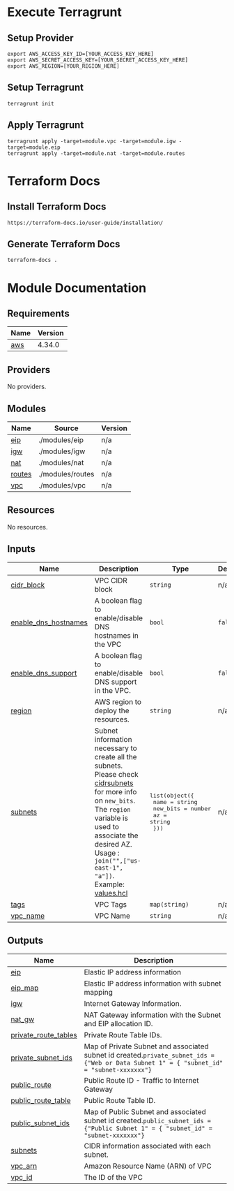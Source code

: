 # Execute Terragrunt  
## Setup Provider
```
export AWS_ACCESS_KEY_ID=[YOUR_ACCESS_KEY_HERE]
export AWS_SECRET_ACCESS_KEY=[YOUR_SECRET_ACCESS_KEY_HERE]
export AWS_REGION=[YOUR_REGION_HERE]
```
## Setup Terragrunt 
```
terragrunt init
```
## Apply Terragrunt
```
terragrunt apply -target=module.vpc -target=module.igw -target=module.eip
terragrunt apply -target=module.nat -target=module.routes
```
# Terraform Docs  
## Install Terraform Docs

```
https://terraform-docs.io/user-guide/installation/
```

## Generate Terraform Docs

```
terraform-docs .
```

<!-- BEGIN_TF_DOCS -->
# Module Documentation
  ## Requirements

| Name | Version |
|------|---------|
| <a name="requirement_aws"></a> [aws](#requirement\_aws) | 4.34.0 |

## Providers

No providers.

## Modules

| Name | Source | Version |
|------|--------|---------|
| <a name="module_eip"></a> [eip](#module\_eip) | ./modules/eip | n/a |
| <a name="module_igw"></a> [igw](#module\_igw) | ./modules/igw | n/a |
| <a name="module_nat"></a> [nat](#module\_nat) | ./modules/nat | n/a |
| <a name="module_routes"></a> [routes](#module\_routes) | ./modules/routes | n/a |
| <a name="module_vpc"></a> [vpc](#module\_vpc) | ./modules/vpc | n/a |

## Resources

No resources.

## Inputs

| Name | Description | Type | Default | Required |
|------|-------------|------|---------|:--------:|
| <a name="input_cidr_block"></a> [cidr\_block](#input\_cidr\_block) | VPC CIDR block | `string` | n/a | yes |
| <a name="input_enable_dns_hostnames"></a> [enable\_dns\_hostnames](#input\_enable\_dns\_hostnames) | A boolean flag to enable/disable DNS hostnames in the VPC | `bool` | `false` | no |
| <a name="input_enable_dns_support"></a> [enable\_dns\_support](#input\_enable\_dns\_support) | A boolean flag to enable/disable DNS support in the VPC. | `bool` | `false` | no |
| <a name="input_region"></a> [region](#input\_region) | AWS region to deploy the resources. | `string` | n/a | yes |
| <a name="input_subnets"></a> [subnets](#input\_subnets) | Subnet information necessary to create all the subnets. Please check [cidrsubnets](https://www.terraform.io/language/functions/cidrsubnets) for more info on `new_bits`. The `region` variable is used to associate the desired AZ. Usage : `join("",["us-east-1", "a"])`. Example: [values.hcl](https://github.com/SP-UT/vpc/blob/main/values.hcl#L15) | <pre>list(object({<br>    name     = string<br>    new_bits = number<br>    az       = string<br>  }))</pre> | n/a | yes |
| <a name="input_tags"></a> [tags](#input\_tags) | VPC Tags | `map(string)` | n/a | yes |
| <a name="input_vpc_name"></a> [vpc\_name](#input\_vpc\_name) | VPC Name | `string` | n/a | yes |

## Outputs

| Name | Description |
|------|-------------|
| <a name="output_eip"></a> [eip](#output\_eip) | Elastic IP address information |
| <a name="output_eip_map"></a> [eip\_map](#output\_eip\_map) | Elastic IP address information with subnet mapping |
| <a name="output_igw"></a> [igw](#output\_igw) | Internet Gateway Information. |
| <a name="output_nat_gw"></a> [nat\_gw](#output\_nat\_gw) | NAT Gateway information with the Subnet and EIP allocation ID. |
| <a name="output_private_route_tables"></a> [private\_route\_tables](#output\_private\_route\_tables) | Private Route Table IDs. |
| <a name="output_private_subnet_ids"></a> [private\_subnet\_ids](#output\_private\_subnet\_ids) | Map of Private Subnet and associated subnet id created.`private_subnet_ids = {"Web or Data Subnet 1" = { "subnet_id" = "subnet-xxxxxxx"}` |
| <a name="output_public_route"></a> [public\_route](#output\_public\_route) | Public Route ID - Traffic to Internet Gateway |
| <a name="output_public_route_table"></a> [public\_route\_table](#output\_public\_route\_table) | Public Route Table ID. |
| <a name="output_public_subnet_ids"></a> [public\_subnet\_ids](#output\_public\_subnet\_ids) | Map of Public Subnet and associated subnet id created.`public_subnet_ids = {"Public Subnet 1" = { "subnet_id" = "subnet-xxxxxxx"}` |
| <a name="output_subnets"></a> [subnets](#output\_subnets) | CIDR information associated with each subnet. |
| <a name="output_vpc_arn"></a> [vpc\_arn](#output\_vpc\_arn) | Amazon Resource Name (ARN) of VPC |
| <a name="output_vpc_id"></a> [vpc\_id](#output\_vpc\_id) | The ID of the VPC |
<!-- END_TF_DOCS -->
